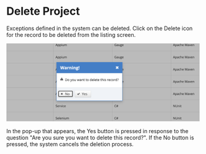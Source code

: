 # Delete Project

Exceptions defined in the system can be deleted. Click on the Delete icon for the record to be deleted from the listing screen.

![](../../.gitbook/assets/ProjectList-Delete.png)

In the pop-up that appears, the Yes button is pressed in response to the question "Are you sure you want to delete this record?". If the No button is pressed, the system cancels the deletion process.
